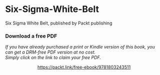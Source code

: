 # Six-Sigma-White-Belt
Six Sigma White Belt, published by Packt publishing
### Download a free PDF

 <i>If you have already purchased a print or Kindle version of this book, you can get a DRM-free PDF version at no cost.<br>Simply click on the link to claim your free PDF.</i>
<p align="center"> <a href="https://packt.link/free-ebook/9781803243511">https://packt.link/free-ebook/9781803243511 </a> </p>